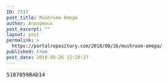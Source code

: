 ```yaml
---
ID: 7337
post_title: Mushroom Omega
author: Anonymous
post_excerpt: ""
layout: post
permalink: >
  https://portalrepository.com/2018/08/26/mushroom-omega/
published: true
post_date: 2018-08-26 12:20:27
---
```

<pre>5187059BAD14</pre>